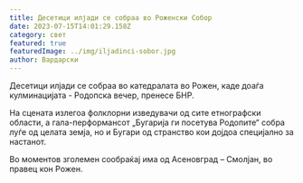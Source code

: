 ```yaml
---
title: Десетици илјади се собраа во Роженски Собор
date: 2023-07-15T14:01:29.158Z
category: свет
featured: true
featuredImage: ../img/iljadinci-sobor.jpg
author: Вардарски
---
```

Десетици илјади се собраа во катедралата во Рожен, каде доаѓа кулминацијата - Родопска вечер, пренесе БНР.

На сцената излегоа фолклорни изведувачи од сите етнографски области, а гала-перформансот „Бугарија ги посетува Родопите“ собра луѓе од целата земја, но и Бугари од странство кои дојдоа специјално за настанот.

Во моментов зголемен сообраќај има од Асеновград – Смолјан, во правец кон Рожен.